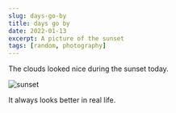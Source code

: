 ```yaml
---
slug: days-go-by
title: days go by
date: 2022-01-13
excerpt: A picture of the sunset
tags: [random, photography]
---
```


<script>
  import Image from "$lib/components/base/image.svelte";
</script>

The clouds looked nice during the sunset today.

<Image
  path="posts/{slug}"
  filename="20220112_222804"
  alt="sunset"
/>

It always looks better in real life.